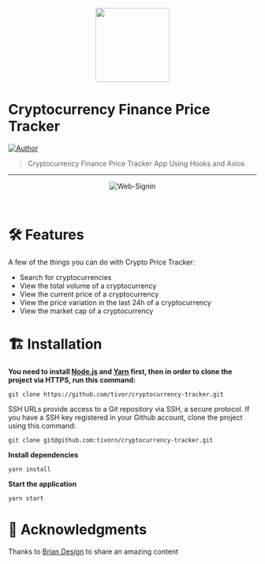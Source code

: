 <p align="center">
   <img src="https://i.ibb.co/s6ckcKP/cryptocurrency.png" width="150"/> 
</p>

# Cryptocurrency Finance Price Tracker


[![Author](https://img.shields.io/badge/author-tivorn-yellow?style=flat-square)](https://github.com/tivorn)

> Cryptocurrency Finance Price Tracker App Using Hooks and Axios

---

<p align="center">
  <img align="center" src="https://i.ibb.co/4tZFN3w/cryptocurrency-gif1.png" alt="Web-Signin" border="0">
</p>
<br>

# 🛠️ Features

A few of the things you can do with Crypto Price Tracker:

* Search for cryptocurrencies
* View the total volume of a cryptocurrency
* View the current price of a cryptocurrency
* View the price variation in the last 24h of a cryptocurrency
* View the market cap of a cryptocurrency

# 🏗️ Installation

**You need to install [Node.js](https://nodejs.org/en/download/) and [Yarn](https://yarnpkg.com/) first, then in order to clone the project via HTTPS, run this command:**

```git clone https://github.com/tivor/cryptocurrency-tracker.git```

SSH URLs provide access to a Git repository via SSH, a secure protocol. If you have a SSH key registered in your Github account, clone the project using this command:

```git clone git@github.com:tivorn/cryptocurrency-tracker.git```

**Install dependencies**

```yarn install```

**Start the application**

```yarn start```

# 👋 Acknowledgments

Thanks to [Brian Design](https://www.youtube.com/channel/UCsKsymTY_4BYR-wytLjex7A) to share an amazing content